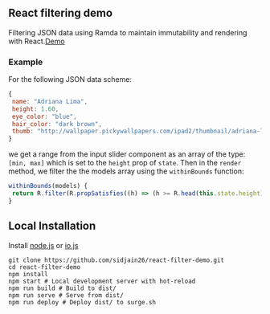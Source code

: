 ## React filtering demo
Filtering JSON data using Ramda to maintain immutability and rendering with React.[Demo](https://meriad-demo.surge.sh)

### Example
For the following JSON data scheme:
```javascript
{
 name: "Adriana Lima",
 height: 1.60,
 eye_color: "blue",
 hair_color: "dark brown",
 thumb: "http://wallpaper.pickywallpapers.com/ipad2/thumbnail/adriana-lima-amazing-portrait.jpg"
}
```
we get a range from the input slider component as an array of the type: `[min, max]` which is set to the `height` prop of `state`. Then in the `render` method, we filter the the models array using the `withinBounds` function:
```javascript
withinBounds(models) {
 return R.filter(R.propSatisfies((h) => (h >= R.head(this.state.height)) && (h <= R.tail(this.state.height)), "height"))(models);
}
```
## Local Installation

Install [node.js](https://nodejs.org) or [io.js](https://iojs.org)
```
git clone https://github.com/sidjain26/react-filter-demo.git
cd react-filter-demo
npm install
npm start # Local development server with hot-reload
npm run build # Build to dist/
npm run serve # Serve from dist/
npm run deploy # Deploy dist/ to surge.sh
```
